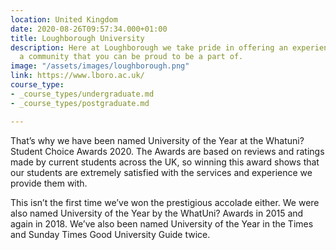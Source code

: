 ```yaml
---
location: United Kingdom
date: 2020-08-26T09:57:34.000+01:00
title: Loughborough University
description: Here at Loughborough we take pride in offering an experience and creating
  a community that you can be proud to be a part of.
image: "/assets/images/loughborough.png"
link: https://www.lboro.ac.uk/
course_type:
- _course_types/undergraduate.md
- _course_types/postgraduate.md

---
```

That’s why we have been named University of the Year at the Whatuni? Student Choice Awards 2020. The Awards are based on reviews and ratings made by current students across the UK, so winning this award shows that our students are extremely satisfied with the services and experience we provide them with.

This isn’t the first time we’ve won the prestigious accolade either. We were also named University of the Year by the WhatUni? Awards in 2015 and again in 2018. We’ve also been named University of the Year in the Times and Sunday Times Good University Guide twice.